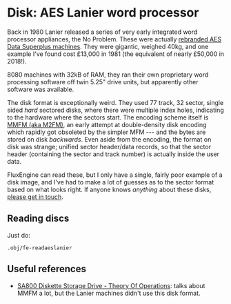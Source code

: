 Disk: AES Lanier word processor
===============================

Back in 1980 Lanier released a series of very early integrated word processor
appliances, the No Problem. These were actually [rebranded AES Data Superplus
machines](http://vintagecomputers.site90.net/aes/). They were gigantic,
weighed 40kg, and one example I've found cost £13,000 in 1981 (the equivalent
of nearly £50,000 in 2018!).

8080 machines with 32kB of RAM, they ran their own proprietary word
processing software off twin 5.25" drive units, but apparently other software
was available.

The disk format is exceptionally weird. They used 77 track, 32 sector, single
sided _hard_ sectored disks, where there were multiple index holes,
indicating to the hardware where the sectors start. The encoding scheme
itself is [MMFM (aka
M2FM)](http://www.retrotechnology.com/herbs_stuff/m2fm.html), an early
attempt at double-density disk encoding which rapidly got obsoleted by the
simpler MFM --- and the bytes are stored on disk _backwards_. Even aside from
the encoding, the format on disk was strange; unified sector header/data
records, so that the sector header (containing the sector and track number)
is actually inside the user data.

FluxEngine can read these, but I only have a single, fairly poor example of a
disk image, and I've had to make a lot of guesses as to the sector format
based on what looks right. If anyone knows _anything_ about these disks,
[please get in touch](https://github.com/davidgiven/fluxengine/issues/new).

Reading discs
-------------

Just do:

```
.obj/fe-readaeslanier
```

Useful references
-----------------

  * [SA800 Diskette Storage Drive - Theory Of Operations](http://www.hartetechnologies.com/manuals/Shugart/50664-1_SA800_TheorOp_May78.pdf): talks about MMFM a lot, but the Lanier machines didn't use this disk format.
